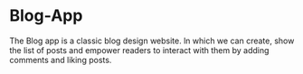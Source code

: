 # Blog-App
The Blog app is a classic blog design website. ln which we can create, show the list of posts and empower readers to interact with them by adding comments and liking posts.
